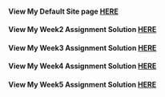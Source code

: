 #### View My Default Site page [HERE](https://vishakan-subramanian.github.io/Web-Development/Sites/)

#### View My Week2 Assignment Solution [HERE](https://vishakan-subramanian.github.io/Web-Development/Week2/)

#### View My Week3 Assignment Solution [HERE](https://vishakan-subramanian.github.io/Web-Development/Week3/)

#### View My Week4 Assignment Solution [HERE](https://vishakan-subramanian.github.io/Web-Development/Week4/)

#### View My Week5 Assignment Solution [HERE](https://vishakan-subramanian.github.io/Web-Development/Week5/)
